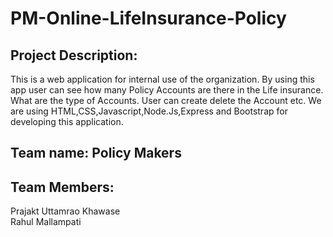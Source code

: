 # PM-Online-LifeInsurance-Policy


## Project Description:
This is a web application for internal use of the organization. By using this app user can see how many  Policy Accounts are there in the Life insurance. What are the type of Accounts. User can create delete the Account etc. We are using HTML,CSS,Javascript,Node.Js,Express and Bootstrap for developing this application.

## Team name: Policy Makers


## Team Members:
Prajakt Uttamrao Khawase<br>
Rahul Mallampati<br>
